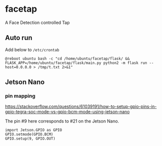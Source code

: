# facetap
A Face Detection controlled Tap

## Auto run
Add below to `/etc/crontab`
```
@reboot ubuntu bash -c "cd /home/ubuntu/facetap/flask/ && FLASK_APP=/home/ubuntu/facetap/flask/main.py python2 -m flask run --host=0.0.0.0 > /tmp/t.txt 2>&1"
```

## Jetson Nano
### pin mapping
https://stackoverflow.com/questions/61039191/how-to-setup-gpio-pins-in-gpio-tegra-soc-mode-vs-gpio-bcm-mode-using-jetson-nano

The pin #9 here corresponds to #21 on the Jetson Nano.
```
import Jetson.GPIO as GPIO
GPIO.setmode(GPIO.BCM)
GPIO.setup(9, GPIO.OUT)
```
